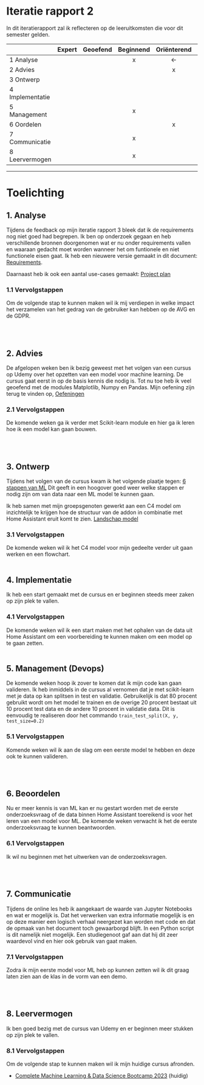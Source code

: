 # Iteratie rapport 2

In dit iteratierapport zal ik reflecteren op de leeruitkomsten die voor dit semester gelden.

|                 | Expert | Geoefend | Beginnend | Oriënterend | Onbekend |
| --------------- | :----: | :------: | :-------: | :---------: | :------: |
| 1 Analyse       |        |          |     x     |     <-      |          |
| 2 Advies        |        |          |           |      x      |          |
| 3 Ontwerp       |        |          |           |             |    x     |
| 4 Implementatie |        |          |           |             |    x     |
| 5 Management    |        |          |     x     |             |          |
| 6 Oordelen      |        |          |           |      x      |          |
| 7 Communicatie  |        |          |     x     |             |          |
| 8 Leervermogen  |        |          |     x     |             |          |

---

# Toelichting

## **1. Analyse**

Tijdens de feedback op mijn iteratie rapport 3 bleek dat ik de requirements nog niet goed had begrepen. Ik ben op onderzoek gegaan en heb verschillende bronnen doorgenomen wat er nu onder requirements vallen en waaraan gedacht moet worden wanneer het om funtionele en niet functionele eisen gaat. Ik heb een nieuwere versie gemaakt in dit document: [Requirements](https://github.com/S7HaMachineLearning/documentation/blob/main/S7HaMachineLearning/Onderzoeken/Bastiaan/0.%20Requirements.md).

Daarnaast heb ik ook een aantal use-cases gemaakt: [Project plan](https://github.com/S7HaMachineLearning/documentation#115-use-cases)

### **1.1 Vervolgstappen**

Om de volgende stap te kunnen maken wil ik mij verdiepen in welke impact het verzamelen van het gedrag van de gebruiker kan hebben op de AVG en de GDPR.

<br/>
<br/>

## **2. Advies**

De afgelopen weken ben ik bezig geweest met het volgen van een cursus op Udemy over het opzetten van een model voor machine learning. De cursus gaat eerst in op de basis kennis die nodig is. Tot nu toe heb ik veel geoefend met de modules Matplotlib, Numpy en Pandas.
Mijn oefening zijn terug te vinden op, [Oefeningen](https://github.com/Koffiemolen/ML)

### **2.1 Vervolgstappen**

De komende weken ga ik verder met Scikit-learn module en hier ga ik leren hoe ik een model kan gaan bouwen.

<br/>
<br/>

## **3. Ontwerp**

Tijdens het volgen van de cursus kwam ik het volgende plaatje tegen: [6 stappen van ML](https://github.com/S7HaMachineLearning/documentation/blob/main/S7HaMachineLearning/Onderzoeken/Bastiaan/Ontwerp/6-step-ml-framework.png)
Dit geeft in een hoogover goed weer welke stappen er nodig zijn om van data naar een ML model te kunnen gaan.

Ik heb samen met mijn groepsgenoten gewerkt aan een C4 model om inzichtelijk te krijgen hoe de structuur van de addon in combinatie met Home Assistant eruit komt te zien.
[Landschap model](https://github.com/S7HaMachineLearning/documentation/blob/main/S7HaMachineLearning/Onderzoeken/Bastiaan/Ontwerp/SystemLandscape.png)

### **3.1 Vervolgstappen**

De komende weken wil ik het C4 model voor mijn gedeelte verder uit gaan werken en een flowchart.
<br/>
<br/>

## **4. Implementatie**

Ik heb een start gemaakt met de cursus en er beginnen steeds meer zaken op zijn plek te vallen.

### **4.1 Vervolgstappen**

De komende weken wil ik een start maken met het ophalen van de data uit Home Assistant om een voorbereiding te kunnen maken om een model op te gaan zetten.
<br/>
<br/>

## **5. Management (Devops)**

De komende weken hoop ik zover te komen dat ik mijn code kan gaan valideren. Ik heb inmiddels in de cursus al vernomen dat je met scikit-learn met je data op kan splitsen in test en validatie. Gebruikelijk is dat 80 procent gebruikt wordt om het model te trainen en de overige 20 procent bestaat uit 10 procent test data en de andere 10 procent in validatie data. Dit is eenvoudig te realiseren door het commando `train_test_split(X, y, test_size=0.2) `

### **5.1 Vervolgstappen**

Komende weken wil ik aan de slag om een eerste model te hebben en deze ook te kunnen valideren.

<br/>
<br/>

## **6. Beoordelen**

Nu er meer kennis is van ML kan er nu gestart worden met de eerste onderzoeksvraag of de data binnen Home Assistant toereikend is voor het leren van een model voor ML. De komende weken verwacht ik het de eerste onderzoeksvraag te kunnen beantwoorden.

### **6.1 Vervolgstappen**

Ik wil nu beginnen met het uitwerken van de onderzoeksvragen.

<br/>
<br/>

## **7. Communicatie**

Tijdens de online les heb ik aangekaart de waarde van Jupyter Notebooks en wat er mogelijk is. Dat het verwerken van extra informatie mogelijk is en op deze manier een logisch verhaal neergezet kan worden met code en dat de opmaak van het document toch gewaarborgd blijft. In een Python script is dit namelijk niet mogelijk. Een studiegenoot gaf aan dat hij dit zeer waardevol vind en hier ook gebruik van gaat maken.

### **7.1 Vervolgstappen**

Zodra ik mijn eerste model voor ML heb op kunnen zetten wil ik dit graag laten zien aan de klas in de vorm van een demo.

<br/>
<br/>

## **8. Leervermogen**

Ik ben goed bezig met de cursus van Udemy en er beginnen meer stukken op zijn plek te vallen.

### **8.1 Vervolgstappen**

Om de volgende stap te kunnen maken wil ik mijn huidige cursus afronden.

- [Complete Machine Learning & Data Science Bootcamp 2023](https://www.udemy.com/course/complete-machine-learning-and-data-science-zero-to-mastery) (huidig)
